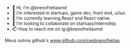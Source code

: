 - 👋 Hi, I’m @brenofreitasmd
- 👀 I’m interested in startups, game dev, front end, ui/ux.
- 🌱 I’m currently learning React and React native.
- 💞️ I’m looking to collaborate on startups/internship.
- 📫 How to reach me on ig:@brenofreitasmd

<!---
brenofreitasmd/brenofreitasmd is a ✨ special ✨ repository because its `README.md` (this file) appears on your GitHub profile.
You can click the Preview link to take a look at your changes.
--->

Meus outros github's
www.github.com/ceobrenofreitas
